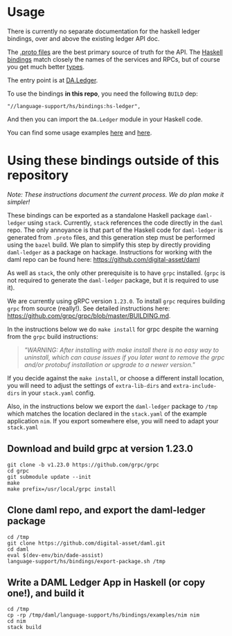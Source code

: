 # Usage

There is currently no separate documentation for the haskell ledger bindings,
over and above the existing ledger API doc.

The [.proto files](/ledger-api/grpc-definitions/com/daml/ledger/api/v1)
are the best primary source of truth for the API. The [Haskell
bindings](/language-support/hs/bindings/src/DA/Ledger/Services) match closely
the names of the services and RPCs, but of course you get much better
[types](/language-support/hs/bindings/src/DA/Ledger/Types.hs).

The entry point is at [DA.Ledger](/language-support/hs/bindings/src/DA/Ledger.hs).

To use the bindings **in this repo**, you need the following `BUILD` dep:
```
"//language-support/hs/bindings:hs-ledger",
```
And then you can import the `DA.Ledger` module in your Haskell code.

You can find some usage examples
[here](/language-support/hs/bindings/test/DA/Ledger/Tests.hs) and
[here](/language-support/hs/bindings/examples/chat/src/DA/Ledger/App/Chat/ChatLedger.hs).


# Using these bindings **outside of this repository**

*Note: These instructions document the current process. We do plan make it simpler!*

These bindings can be exported as a standalone Haskell package `daml-ledger` using `stack`. Currently, `stack` references the code directly in the `daml` repo. The only annoyance is that part of the Haskell code for `daml-ledger` is generated from `.proto` files, and this generation step must be performed using the `bazel` build. We plan to simplify this step by directly providing `daml-ledger` as a package on hackage. Instructions for working with the daml repo can be found here: https://github.com/digital-asset/daml

As well as `stack`, the only other prerequisite is to have `grpc` installed. (`grpc` is not required to generate the `daml-ledger` package, but it is required to use it).

We are currently using gRPC version `1.23.0`. To install `grpc`  requires building `grpc` from source (really!). See detailed instructions here: https://github.com/grpc/grpc/blob/master/BUILDING.md.

In the instructions below we do `make install` for grpc despite the warning from the `grpc` build instructions:

> *"WARNING: After installing with make install there is no easy way to uninstall, which can cause issues if you later want to remove the grpc and/or protobuf installation or upgrade to a newer version."*

If you decide against the `make install`, or choose a different install location, you will need to adjust the settings of `extra-lib-dirs` and `extra-include-dirs` in your `stack.yaml` config.

Also, in the instructions below we export the `daml-ledger` package to `/tmp` which matches the location declared in the `stack.yaml` of the example application `nim`. If you export somewhere else, you will need to adapt your `stack.yaml`

## Download and build grpc at version 1.23.0

    git clone -b v1.23.0 https://github.com/grpc/grpc
    cd grpc
    git submodule update --init
    make
    make prefix=/usr/local/grpc install

## Clone daml repo, and export the daml-ledger package

    cd /tmp
    git clone https://github.com/digital-asset/daml.git
    cd daml
    eval $(dev-env/bin/dade-assist)
    language-support/hs/bindings/export-package.sh /tmp

## Write a DAML Ledger App in Haskell (or copy one!), and build it

    cd /tmp
    cp -rp /tmp/daml/language-support/hs/bindings/examples/nim nim
    cd nim
    stack build
